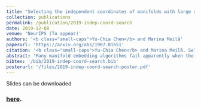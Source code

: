 ```yaml
---
title: "Selecting the independent coordinates of manifolds with large aspect ratios"
collection: publications
permalink: /publication/2019-indep-coord-search
date: 2019-12-08
venue: 'NeurIPS (To appear)'
authors: '<b class="small-caps">Yu-Chia Chen</b> and Marina Meilă'
paperurl: 'https://arxiv.org/abs/1907.01651'
citation: '<b class="small-caps">Yu-Chia Chen</b> and Marina Meilă. Selecting the independent coordinates of manifolds with large aspect ratios. <i>Advances in Neural Information Processing Systems</i>, 2019. (To appear)'
abstract: 'Many manifold embedding algorithms fail apparently when the data manifold has a large aspect ratio (such as a long, thin strip). Here, we formulate success and failure in terms of finding a smooth embedding, showing also that the problem is pervasive and more complex than previously recognized. Mathematically, success is possible under very broad conditions, provided that embedding is done by carefully selected eigenfunctions of the Laplace-Beltrami operator $\Delta$. Hence, we propose a bicriterial Independent Eigencoordinate Selection (IES) algorithm that selects smooth embeddings with few eigenvectors. The algorithm is grounded in theory, has low computational overhead, and is successful on synthetic and large real data.'
bibtex: '/bib/2019-indep-coord-search.bib'
posterurl: '/files/2019-indep-coord-search-poster.pdf'
---
```

<!-- codeurl: 'https://google.com' Move it up-->

Slides can be downloaded
<h3><a href="/files/2019-indep-coord-search-slides.pdf" target="_blank">here</a>.</h3>
